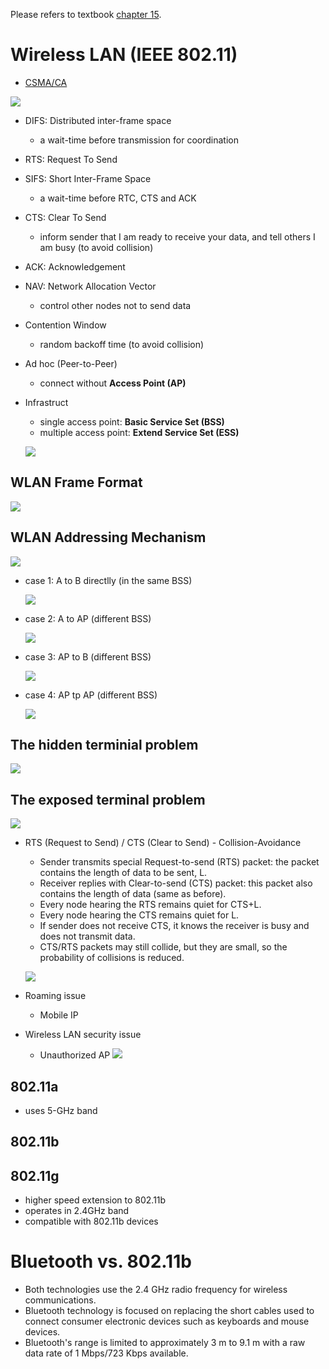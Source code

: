 Please refers to textbook [chapter 15](https://github.com/cnchenpu/data-comm/blob/master/ppt/Ch15-Forouzan.ppt).

# Wireless LAN (IEEE 802.11)
- [CSMA/CA](https://github.com/cnchenpu/data-comm/blob/master/24_data-comm_datalink-MAC.md#carrire-sense-multiple-access-with-collision-avoidance-csmaca)

![](fig/CSMACA-flow.png)

  - DIFS: Distributed inter-frame space
    - a wait-time before transmission for coordination
  - RTS: Request To Send
  - SIFS: Short Inter-Frame Space
    - a wait-time before RTC, CTS and ACK
  - CTS: Clear To Send
    - inform sender that I am ready to receive your data, and tell others I am busy (to avoid collision)
  - ACK: Acknowledgement
  - NAV: Network Allocation Vector
    - control other nodes not to send data
  - Contention Window
    - random backoff time (to avoid collision)
  
- Ad hoc (Peer-to-Peer)
  - connect without __Access Point (AP)__
- Infrastruct
  - single access point: __Basic Service Set (BSS)__
  - multiple access point: __Extend Service Set (ESS)__
  
  ![](fig/wireless-LAN.png)

## WLAN Frame Format
![](fig/WLAN-frame.png)

## WLAN Addressing Mechanism
![](fig/WLAN-add-types.png)

- case 1: A to B directlly (in the same BSS)

  ![](fig/WLAN-add-type1.png)

- case 2: A to AP (different BSS)

  ![](fig/WLAN-add-type3.png)

- case 3: AP to B (different BSS)

  ![](fig/WLAN-add-type2.png)

- case 4: AP tp AP (different BSS)

  ![](fig/WLAN-add-type4.png)

## The hidden terminial problem
![](fig/hidden-terminal-problem.png)

## The exposed terminal problem
![](fig/exposed-terminal-problem.png)

- RTS (Request to Send) / CTS (Clear to Send) - Collision-Avoidance
  - Sender transmits special Request-to-send (RTS) packet: the packet contains the length of data to be sent, L.
  - Receiver replies with Clear-to-send (CTS) packet: this packet also contains the length of data (same as before).
  - Every node hearing the RTS remains quiet for CTS+L.
  - Every node hearing the CTS remains quiet for L.
  - If sender does not receive CTS, it knows the receiver is busy and does not transmit data.
  - CTS/RTS packets may still collide, but they are small, so the probability of collisions is reduced.
  
  ![](fig/RTS-CTS.png)
  
- Roaming issue
  - Mobile IP

- Wireless LAN security issue
  - Unauthorized AP
  ![](fig/evil-twin-AP.png)

## 802.11a
- uses 5-GHz band

## 802.11b

## 802.11g
- higher speed extension to 802.11b 
- operates in 2.4GHz band
- compatible with 802.11b devices

# Bluetooth vs. 802.11b
- Both technologies use the 2.4 GHz radio frequency for wireless communications.
- Bluetooth technology is focused on replacing the short cables used to connect consumer electronic devices such as keyboards and mouse devices.
- Bluetooth's range is limited to approximately 3 m to 9.1 m with a raw data rate of 1 Mbps/723 Kbps available.
